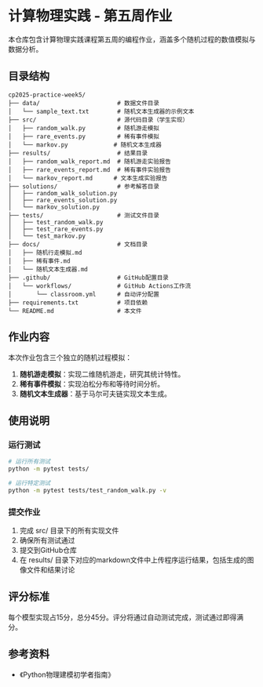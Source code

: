 # 计算物理实践 - 第五周作业

本仓库包含计算物理实践课程第五周的编程作业，涵盖多个随机过程的数值模拟与数据分析。

## 目录结构

```
cp2025-practice-week5/
├── data/                      # 数据文件目录
│   └── sample_text.txt        # 随机文本生成器的示例文本
├── src/                       # 源代码目录（学生实现）
│   ├── random_walk.py         # 随机游走模拟
│   ├── rare_events.py         # 稀有事件模拟
│   └── markov.py             # 随机文本生成器
├── results/                   # 结果目录
│   ├── random_walk_report.md  # 随机游走实验报告
│   ├── rare_events_report.md  # 稀有事件实验报告
│   └── markov_report.md      # 文本生成实验报告
├── solutions/                 # 参考解答目录
│   ├── random_walk_solution.py
│   ├── rare_events_solution.py
│   └── markov_solution.py
├── tests/                     # 测试文件目录
│   ├── test_random_walk.py
│   ├── test_rare_events.py
│   └── test_markov.py
├── docs/                      # 文档目录
│   ├── 随机行走模拟.md
│   ├── 稀有事件.md
│   └── 随机文本生成器.md
├── .github/                   # GitHub配置目录
│   └── workflows/             # GitHub Actions工作流
│       └── classroom.yml      # 自动评分配置
├── requirements.txt           # 项目依赖
└── README.md                  # 本文件
```

## 作业内容

本次作业包含三个独立的随机过程模拟：

1. **随机游走模拟**：实现二维随机游走，研究其统计特性。
2. **稀有事件模拟**：实现泊松分布和等待时间分析。
3. **随机文本生成器**：基于马尔可夫链实现文本生成。

## 使用说明

### 运行测试
```bash
# 运行所有测试
python -m pytest tests/

# 运行特定测试
python -m pytest tests/test_random_walk.py -v
```
### 提交作业
1. 完成 src/ 目录下的所有实现文件
2. 确保所有测试通过
3. 提交到GitHub仓库
4. 在 results/ 目录下对应的markdown文件中上传程序运行结果，包括生成的图像文件和结果讨论
## 评分标准
每个模型实现占15分，总分45分。评分将通过自动测试完成，测试通过即得满分。

## 参考资料
- 《Python物理建模初学者指南》